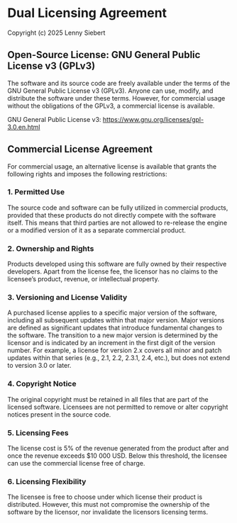 # Dual Licensing Agreement
Copyright (c) 2025 Lenny Siebert

## Open-Source License: GNU General Public License v3 (GPLv3)

The software and its source code are freely available under the terms 
of the GNU General Public License v3 (GPLv3). Anyone can use, modify, 
and distribute the software under these terms. However, for commercial
usage without the obligations of the GPLv3, a commercial license is available.

GNU General Public License v3: https://www.gnu.org/licenses/gpl-3.0.en.html
## Commercial License Agreement

For commercial usage, an alternative license is available that 
grants the following rights and imposes the following restrictions:

### 1. Permitted Use

The source code and software can be fully utilized in commercial products,
provided that these products do not directly compete with the software itself.
This means that third parties are not allowed to re-release the engine or a modified
version of it as a separate commercial product.

### 2. Ownership and Rights

Products developed using this software are fully owned by their respective 
developers. Apart from the license fee, the licensor has no claims to the 
licensee’s product, revenue, or intellectual property.

### 3. Versioning and License Validity

A purchased license applies to a specific major version of the software, 
including all subsequent updates within that major version. 
Major versions are defined as significant updates that introduce fundamental 
changes to the software. The transition to a new major version is determined 
by the licensor and is indicated by an increment in the first digit of the version 
number. For example, a license for version 2.x covers all minor and patch updates 
within that series (e.g., 2.1, 2.2, 2.3.1, 2.4, etc.), but does not extend to 
version 3.0 or later.

### 4. Copyright Notice

The original copyright must be retained in all files that are part of the licensed 
software. Licensees are not permitted to remove or alter copyright notices present 
in the source code.

### 5. Licensing Fees

The license cost is 5% of the revenue generated from the product after and once the revenue 
exceeds $10 000 USD. Below this threshold, the licensee can use the commercial 
license free of charge.

### 6. Licensing Flexibility

The licensee is free to choose under which license their product is distributed. 
However, this must not compromise the ownership of the software by the licensor, 
nor invalidate the licensors licensing terms.
